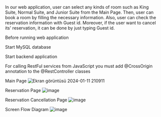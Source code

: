 In our web application, user can select any kinds of room such as King Suite, Normal Suite, and Junior Suite from the Main Page. Then, user can book a room by filling the necessary information. Also, user can check the reservation information with Guest id. Moreover, if the user want to cancel its' reservation, it can be done by just typing Guest id.


Before running web application

Start MySQL database

Start backend application

For calling RestFul services from JavaScript you must add @CrossOrigin annotation to the @RestController classes


Main Page 
![Ekran görüntüsü 2024-01-11 210911](https://github.com/efsacaliskan/HotelManagementSystem/assets/100141705/319e27de-0eb8-484c-85fd-7074267d1070)

Reservation Page
![image](https://github.com/efsacaliskan/HotelManagementSystem/assets/100141705/74430654-d3b4-40e9-bf87-57fbbbbfc0e2)

Reservation Cancellation Page
![image](https://github.com/efsacaliskan/HotelManagementSystem/assets/100141705/733bc237-df1e-4f1f-b6cb-0ec505af1681)

Screen Flow Diagram
![image](https://github.com/efsacaliskan/HotelManagementSystem/assets/100141705/4870e9e6-b130-404b-b248-21aba00a145d)



